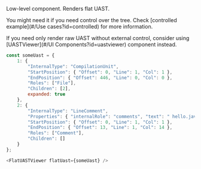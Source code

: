 Low-level component. Renders flat UAST.

You might need it if you need control over the tree.
Check [controlled example](#/Use cases?id=controlled) for more information.

If you need only render raw UAST without external control, consider using [UASTViewer](#/UI Components?id=uastviewer) component instead.

```js
const someUast = {
    1: {
        "InternalType": "CompilationUnit",
        "StartPosition": { "Offset": 0, "Line": 1, "Col": 1 },
        "EndPosition": { "Offset": 446, "Line": 0, "Col": 0 },
        "Roles": ["File"],
        "Children": [2],
        expanded: true
    },
    2: {
        "InternalType": "LineComment",
        "Properties": { "internalRole": "comments", "text": " hello.java" },
        "StartPosition": { "Offset": 0, "Line": 1, "Col": 1 },
        "EndPosition": { "Offset": 13, "Line": 1, "Col": 14 },
        "Roles": ["Comment"],
        "Children": []
    }
};

<FlatUASTViewer flatUast={someUast} />
```
